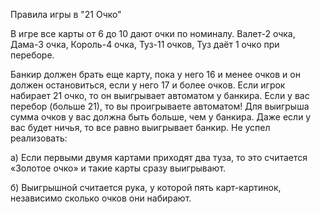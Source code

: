 Правила игры в "21 Очко"

В игре все карты от 6 до 10 дают очки по номиналу. 
Валет-2 очка, 
Дама-3 очка, 
Король-4 очка, 
Туз-11 очков,
Туз даёт 1 очко при переборе.

Банкир должен брать еще карту, пока у него 16 и менее очков и он должен остановиться, если у него 17 и более очков.
Если игрок набирает 21 очко, то он выигрывает автоматом у банкира.
Если у вас перебор (больше 21), то вы проигрываете автоматом!
Для выигрыша сумма очков у вас должна быть больше, чем у банкира.
Даже если у вас будет ничья, то все равно выигрывает банкир.
Не успел реализовать:

а) Если первыми двумя картами приходят два туза, то это считается «Золотое очко» и такие карты сразу выигрывают.

б) Выигрышной считается рука, у которой пять карт-картинок, независимо сколько очков они набирают.
